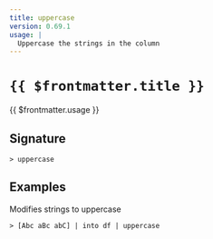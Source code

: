 ```yaml
---
title: uppercase
version: 0.69.1
usage: |
  Uppercase the strings in the column
---
```


# <code>{{ $frontmatter.title }}</code>

<div style='white-space: pre-wrap;'>{{ $frontmatter.usage }}</div>

## Signature

```> uppercase ```

## Examples

Modifies strings to uppercase
```shell
> [Abc aBc abC] | into df | uppercase
```
